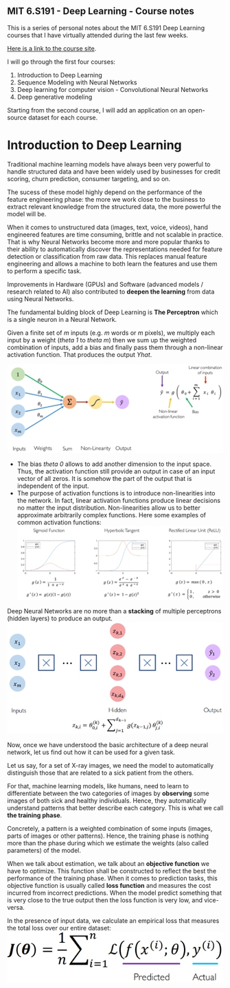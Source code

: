 ## MIT 6.S191 - Deep Learning - Course notes 

This is a series of personal notes about the MIT 6.S191 Deep Learning courses that I have virtually attended during the last few weeks. 

[Here is a link to the course site](http://introtodeeplearning.com/).

I will go through the first four courses: 
1.  Introduction to Deep Learning 
2.  Sequence Modeling with Neural Networks 
3.  Deep learning for computer vision - Convolutional Neural Networks 
4.  Deep generative modeling 

Starting from the second course, I will add an application on an open-source dataset for each course. 

# Introduction to Deep Learning 

Traditional machine learning models have always been very powerful to handle structured data and have been widely used by businesses for credit scoring, churn prediction, consumer targeting, and so on. 

The sucess of these model highly depend on the performance of the feature engineering phase: the more we work close to the business to extract relevant knowledge from the structured data, the more powerful the model will be. 

When it comes to unstructured data (images, text, voice, videos), hand engineered features are time consuming, brittle and not scalable in practice. That is why Neural Networks become more and more popular thanks to their ability to automatically discover the representations needed for feature detection or classification from raw data. This replaces manual feature engineering and allows a machine to both learn the features and use them to perform a specific task.

Improvements in Hardware (GPUs) and Software (advanced models / research related to AI) also contributed to **deepen the learning** from data using Neural Networks.  

The fundamental bulding block of Deep Learning is **The Perceptron** which is a single neuron in a Neural Network. 

Given a finite set of _m_ inputs (e.g. _m_ words or _m_ pixels), we multiply each input by a weight (_theta 1_ to _theta m_) then we sum up the weighted combination of inputs, add a bias and finally pass them through a non-linear activation function. That produces the output _Yhat_. 

![Branching](https://raw.githubusercontent.com/ZiedHY/ZiedHY.github.io/ZiedHY-patch-1/Perceptron.PNG)

*   The bias _theta 0_ allows to add another dimension to the input space. Thus, the activation function still provide an output in case of an input vector of all zeros. It is somehow the part of the output that is independent of the input.
*   The purpose of activation functions is to introduce non-linearities into the network. In fact, linear activation functions produce linear decisions no matter the input distribution. Non-linearities allow us to better approximate arbitrarily complex functions. Here some examples of common activation functions: 
![Octocat](https://raw.githubusercontent.com/ZiedHY/ZiedHY.github.io/ZiedHY-patch-1/ActivationFunctions.PNG)

Deep Neural Networks are no more than a **stacking** of multiple perceptrons (hidden layers) to produce an output. 
![Branching](https://raw.githubusercontent.com/ZiedHY/ZiedHY.github.io/ZiedHY-patch-1/FullyConnected.PNG)

Now, once we have understood the basic architecture of a deep neural network, let us find out how it can be used for a given task. 

Let us say, for a set of X-ray images, we need the model to automatically distinguish those that are related to a sick patient from the others. 

For that, machine learning models, like humans, need to learn to differentiate between the two categories of images by **observing** some images of both sick and healthy individuals. Hence, they automatically understand patterns that better describe each category. This is what we call **the training phase**.  

Concretely, a pattern is a weighted combination of some inputs (images, parts of images or other patterns). Hence, the training phase is nothing more than the phase during which we estimate the weights (also called parameters) of the model. 

When we talk about estimation, we talk about an **objective function** we have to optimize. This function shall be constructed to reflect the best the performance of the training phase. When it comes to prediction tasks, this objective function is usually called **loss function** and measures the cost incurred from incorrect predictions. When the model predict something that is very close to the true output then the loss function is very low, and vice-versa. 

In the presence of input data, we calculate an empirical loss that measures the total loss over our entire dataset: 
![Octocat](https://raw.githubusercontent.com/ZiedHY/ZiedHY.github.io/ZiedHY-patch-1/EmpiricalLossFunction.PNG)


 

